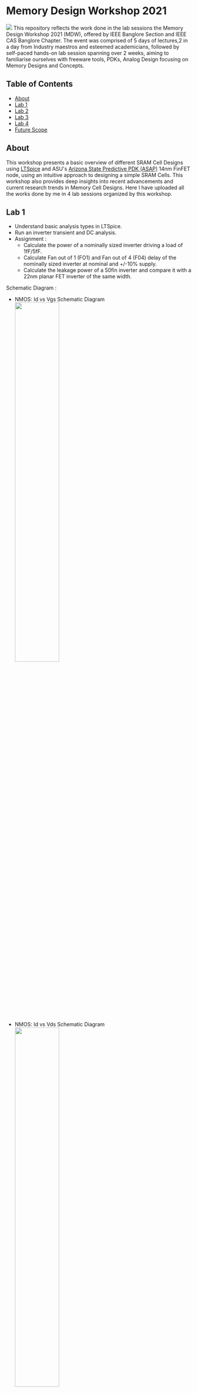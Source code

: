 # Memory Design Workshop 2021
<img src = "media/poster.jpg">
This repository reflects the work done in the lab sessions the Memory Design Workshop 2021 (MDW), offered by IEEE Banglore Section and IEEE CAS Banglore Chapter. The event was comprised of 5 days of lectures,2 in a day from Industry maestros and esteemed academicians, followed by self-paced hands-on lab session spanning over 2 weeks, aiming to familiarise ourselves with freeware tools, PDKs, Analog Design focusing on Memory Designs and Concepts.

## Table of Contents

- [About](#about)
- [Lab 1](#Lab-1)
- [Lab 2](#Lab-2)
- [Lab 3](#Lab-3)
- [Lab 4](#Lab-4)
- [Future Scope](#future-scope)


## About
This workshop presents a basic overview of different SRAM Cell Designs using [LTSpice](https://www.analog.com/en/design-center/design-tools-and-calculators/ltspice-simulator.html) and ASU's [Arizona State Predictive PDK (ASAP)](https://asap.asu.edu/) 14nm FinFET node, using an intuitive approach to designing a simple SRAM Cells. This workshop also provides deep insights into recent advancements and current research trends in Memory Cell Designs. Here I have uploaded all the works done by me in 4 lab sessions organized by this workshop.

## Lab 1
- Understand basic analysis types in LTSpice.
- Run an inverter transient and DC analysis.
- Assignment :
	- Calculate the power of a nominally sized inverter driving a load of 1fF/5fF.
	- Calculate Fan out of 1 (FO1) and Fan out of 4 (F04) delay of the nominally sized inverter at nominal and +/-10% supply.
	- Calculate the leakage power of a 50fin inverter and compare it with a 22nm planar FET inverter of the same width.

Schematic Diagram :
- NMOS: Id vs Vgs Schematic Diagram </br>
  <img src = "lab1/nmos_id_vgs_l1.jpg" width="50%" height="50%"> </br>
- NMOS: Id vs Vds Schematic Diagram  </br> 
  <img src = "lab1/nmos_id_vds_l1.jpg" width="50%" height="50%"> </br>
- PMOS: Id vs Vgs Schematic Diagram  </br> 
  <img src = "lab1/pmos_id_vgs_l1.jpg" width="50%" height="50%"> </br>
- PMOS: Id vs Vds Schematic Diagram  </br> 
  <img src = "lab1/pmos_id_vds.jpg" width="50%" height="50%"> </br>

Resultant Waveform :
- NMOS: Id vs Vgs plots </br>
<img src = "lab1/op_nmos_id_vgs.jpg" width="70%" height="70%"> </br>
Different colors showing different values of Id when w = 320, 640, 960, 3200, 4200n </br>
- NMOS: Id vs Vds plots </br>
<img src = "lab1/op_nmos_id_vds.jpg" width="70%" height="70%"> </br>
Different colors showing different values of Id when Vgs = 0, 1, 2, 3, 4, 5 V </br>
- PMOS: Id vs Vgs plots </br>
<img src = "lab1/op_nmos_id_vgs.jpg" width="70%" height="70%"> </br>
Different colors showing different values of Id when w = 320, 640, 960, 3200, 4200n </br>
- PMOS: Id vs Vds plots </br>
<img src = "lab1/op_pmos_id_vds.jpg" width="70%" height="70%"> </br>
Different colors showing different values of Id when Vgs = 0, 1, 2, 3, 4, 5 V </br>


## Lab 2
- Run an inverter transient and DC analysis.
- Assignment :
	- Calculate the power of a nominally sized inverter driving a load of 1fF/5fF.
	- Calculate Fan out of 1 (FO1) and Fan out of 4 (F04) delay of the nominally sized inverter at nominal and +/-10% supply.
	- Calculate the leakage power of a 50fin inverter and compare it with a 22nm planar FET inverter of the same width.

Schematic Diagram :
- CMOS Inverter Schematic Diagram </br>
DC Analysis </br>
<img src = "lab2/dc_cmos_inv.jpg" width="50%" height="50%"> </br>
AC Analysis </br>
<img src = "lab2/ac_cmos_inv.jpg" width="50%" height="50%"> </br>
Transient Analysis </br>
<img src = "lab2/cmos_inv.jpg" width="50%" height="50%"> </br>

Resultant Waveform :
- CMOS Inverter Waveform </br>
DC Analysis </br>
<img src = "lab2/op_dc_cmos_inv.jpg" width="70%" height="70%"> </br>
AC Analysis </br>
<img src = "lab2/op_ac_cmos_inv_corr.jpg" width="70%" height="70%"> </br>
Transient Analysis </br>
<img src = "lab2/op_cmos_inv.jpg" width="70%" height="70%"> </br>
- Power Analysis </br>
Load = 1fF </br>
<img src = "lab2/power_cmos_1f.jpg" width="70%" height="70%"> </br>
Total Power consumed by CMOS Inverter = 201.78 μW (PMOS) + 202.57 μW (NMOS) </br>
Load = 5fF </br>
<img src = "lab2/power_cmos_5f.jpg" width="70%" height="70%"> </br>
Total Power consumed by CMOS Inverter = 202.57 μW (PMOS) + 202.83 μW (NMOS) </br>


## Lab 3
- Desing and Analysis of 6T SRAM Cell.
- Perform Static-noise margin analysis of the same refer to this ["Static-noise margin analysis of MOS SRAM cells"](https://ieeexplore.ieee.org/document/1052809) and [Link](https://engineering.purdue.edu/~vlsi/ECE559_Fall09/HW/HW6_Solution.pdf)

Schematic Diagram :
- Transient Analysis of 6T SRAM Cell </br>
<img src = "lab3/sram_6t.jpg" width="50%" height="50%"> </br>
- Static-noise margin analysis of 6T SRAM Cell </br>
<img src = "lab3/sram_6t_snm.jpg" width="50%" height="50%"> </br>

Resultant Waveform :
- Transient Analysis of 6T SRAM Cell </br>
<img src = "lab3/op_Sram_6t.jpg" width="70%" height="70%"> </br>
- Static-noise margin analysis of 6T SRAM Cell </br>
<img src = "lab3/op_sram6t_snm_1.jpg" width="70%" height="70%"> </br>
<img src = "lab3/op_sram6t_snm_2.jpg" width="70%" height="70%"> </br>
<img src = "lab3/op_sram6t_snm_3.jpg" width="70%" height="70%"> </br>


## Lab 4
- Desing and Analysis of 8T and 10T SRAM Cell.
- Perform Static-noise margin analysis of the same refer to this ["Static-noise margin analysis of MOS SRAM cells"](https://ieeexplore.ieee.org/document/1052809) and [Link](https://engineering.purdue.edu/~vlsi/ECE559_Fall09/HW/HW6_Solution.pdf)

Schematic Diagram :
- Transient Analysis of 8T SRAM Cell </br>
<img src = "lab4/sram_8t/sram_8t.jpg" width="50%" height="50%"> </br>
- Static-noise margin analysis of 6T SRAM Cell </br>
<img src = "lab4/sram_8t/sram8t_snm.jpg" width="50%" height="50%"> </br>

- Transient Analysis of 10T SRAM Cell </br>
<img src = "lab4/sram_10t/sram_10t.jpg" width="50%" height="50%"> </br>
- Static-noise margin analysis of 10T SRAM Cell </br>
<img src = "lab4/sram_10t/sram10t_snm.jpg" width="50%" height="50%"> </br>

Resultant Waveform :
- Transient Analysis of 8T SRAM Cell </br>
<img src = "lab4/sram_8t/op_sram8t.jpg" width="70%" height="70%"> </br>
- Static-noise margin analysis of 8T SRAM Cell </br>
<img src = "lab4/sram_8t/op_sram8t_snm.jpg" width="70%" height="70%"> </br>
<img src = "lab4/sram_8t/op_sram8t_snm_1.jpg" width="70%" height="70%"> </br>
<img src = "lab4/sram_8t/op_sram8t_snm_2.jpg" width="70%" height="70%"> </br>

- Transient Analysis of 10T SRAM Cell </br>
<img src = "lab4/sram_10t/op_sram10t.jpg" width="70%" height="70%"> </br>
- Static-noise margin analysis of 10T SRAM Cell </br>
<img src = "lab4/sram_10t/op_sram10t_snm_1_1.jpg" width="70%" height="70%"> </br>
<img src = "lab4/sram_10t/op_sram_10t_snm_2_1.jpg" width="70%" height="70%"> </br>
<img src = "lab4/sram_10t/op_sram10t_snm_3.jpg" width="70%" height="70%"> </br>

